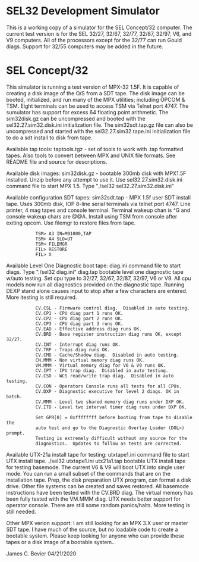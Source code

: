 
# SEL32 Development Simulator

This is a working copy of a simulator for the SEL Concept/32 computer.
The current test version is for the SEL 32/27, 32/67, 32/77, 32/87,
32/97, V6, and V9 computers.  All of the processors except for the
32/77 can run Gould diags.  Support for 32/55 computers may be added
in the future.

# SEL Concept/32 

This simulator is running a test version of MPX-32 1.5F.  It is capable
of creating a disk image of the O/S from a SDT tape.  The disk image
can be booted, initialized, and run many of the MPX utilities; including
OPCOM & TSM.  Eight terminals can be used to access TSM via Telnet port
4747. The sumulator has support for excess 64 floating point arithmetic.
The sim32disk.gz can be uncompressed and booted with the
sel32.27.sim32.disk.ini initialization file.  The sim32sdt.tap.gz file can
also be uncompressed and started with the sel32.27.sim32.tape.ini
initialization file to do a sdt install to disk from tape.

Available tap tools:
taptools.tgz - set of tools to work with .tap formatted tapes.  Also tools
               to convert between MPX and UNIX file formats.  See README
               file and source for descriptions.

Available disk images:
sim32disk.gz - bootable 300mb disk with MPX1.5F installed.  Unzip before
               any attempt to use it.  Use sel32.27.sim32.disk.ini command
               file to start MPX 1.5. Type "./sel32 sel32.27.sim32.disk.ini"

Available configuration SDT tapes:
sim32sdt.tap - MPX 1.5f user SDT install tape.  Uses 300mb disk, IOP 8-line
               serial terminals via telnet port 4747.  Line printer, 4 mag
               tapes and console terminal.  Terminal wakeup chan is ^G and
               console wakeup chars are @@A.  Install using TSM from console
               after exiting opcom.  Use filemgr to restore files from tape.

               TSM> A3 IN=M91000,TAP
               TSM> A4 SLO=UT
               TSM> FILEMGR
               FIL> RESTORE
               FIL> X

Available Level One Diagnostic boot tape:
diag.ini       command file to start diags. Type "./sel32 diag.ini"
diag.tap       bootable level one diagnostic tape w/auto testing.  Set
               cpu type to 32/27, 32/67, 32/87, 32/97, V6 or V9.  All
               cpu models now run all diagnostics provided on the
               diagnostic tape.  Running DEXP stand alone causes input
               to stop after a few characters are entered.  More
               itesting is still required.

               CV.CSL - Firmware control diag.  Disabled in auto testing.
               CV.CP1 - CPU diag part 1 runs OK.
               CV.CP2 - CPU diag part 2 runs OK.
               CV.CP3 - CPU diag part 3 runs OK.
               CV.EAD - Effective address diag runs OK.
               CV.BRD - Base register instruction diag runs OK, except 32/27.
               CV.INT - Interrupt diag runs OK.
               CV.TRP - Traps diag runs OK.
               CV.CMD - Cache/Shadow diag.  Disabled in auto testing.
               CN.MMM - Non virtual memory diag runs OK.
               VM.MMM - Virtual memory diag for V6 & V9 runs OK.
               CV.IPT - IPU trap diag.  Disabled in auto testing.
               CV.CSD - WCS read/write trap diag.  Disabled in auto testing.
               CV.CON - Operators Console runs all tests for all CPUs.
               CV.DXP - Diagnostic executive for level 2 diags. OK in batch.
               CV.MMM - Level two shared memory diag runs under DXP OK.
               CV.ITD - Level two interval timer diag runs under DXP OK.

               Set GPR[0] = 0xffffffff before booting from tape to disable the
               auto test and go to the Diagnostic Overlay Loader (DOL>) prompt.
               Testing is extremely difficult without any source for the
               diagnostics.  Updates to follow as tests are corrected.

Available UTX-21a install tape for testing:
utxtape1.ini   command file to start UTX install tape.  ./sel32 utxtape1.ini
utx21a1.tap    bootable UTX install tape for testing basemode.  The current
               V6 & V9 will boot UTX into single user mode.  You can run a
               small subset of the commands that are on the installation tape.
               Prep, the disk preparation UTX program, can format a disk
               drive.  Other file systems can be created and saves restored.
               All basemode instructions have been tested with the CV.BRD diag.
               The virtual memory has been fully tested with the VM.MMM diag.
               UTX needs better support for operator console.  There are still
               some random panics/halts.  More testing is still needed.

Other MPX verion support:
               I am still looking for an MPX 3.X user or master SDT tape.  I have
               much of the source, but no loadable code to create a bootable system.
               Please keep looking for anyone who can provide these tapes or a
               disk image of a bootable system..

James C. Bevier
04/21/2020 

